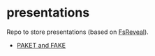 # presentations
Repo to store presentations (based on [FsReveal](http://fsprojects.github.io/FsReveal/getting-started.html)).

* [PAKET and FAKE](/paket-fake/)